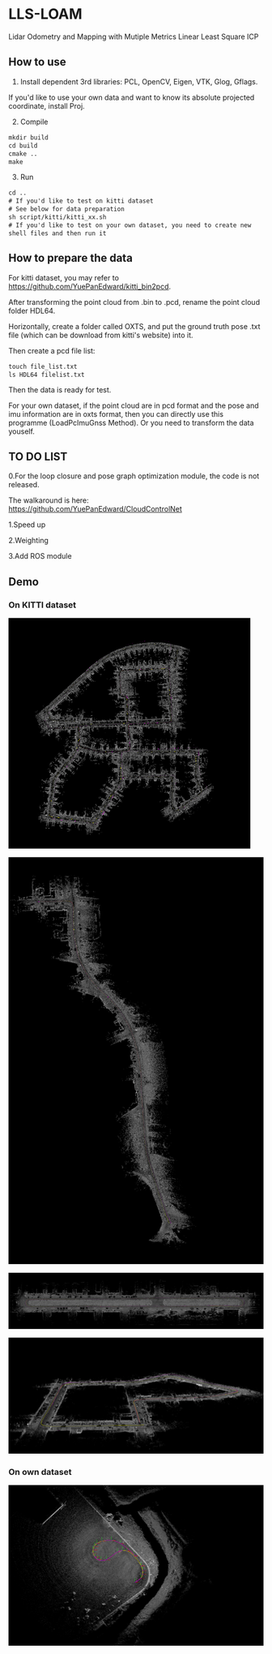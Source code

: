 # LLS-LOAM
Lidar Odometry and Mapping with Mutiple Metrics Linear Least Square ICP

## How to use

1. Install dependent 3rd libraries: 
PCL, OpenCV, Eigen, VTK, Glog, Gflags.

If you'd like to use your own data and want to know its absolute projected coordinate, install Proj.

2. Compile
```
mkdir build
cd build
cmake ..
make 
```

3. Run
```
cd ..
# If you'd like to test on kitti dataset
# See below for data preparation
sh script/kitti/kitti_xx.sh
# If you'd like to test on your own dataset, you need to create new shell files and then run it
```

## How to prepare the data
For kitti dataset, you may refer to https://github.com/YuePanEdward/kitti_bin2pcd.

After transforming the point cloud from .bin to .pcd, rename the point cloud folder HDL64.

Horizontally, create a folder called OXTS, and put the ground truth pose .txt file (which can be download from kitti's website) into it.

Then create a pcd file list:
```
touch file_list.txt
ls HDL64 filelist.txt
```

Then the data is ready for test.

For your own dataset, if the point cloud are in pcd format and the pose and imu information are in oxts format, then you can directly use this programme (LoadPcImuGnss Method). Or you need to transform the data youself.

## TO DO LIST

0.For the loop closure and pose graph optimization module, the code is not released.

The walkaround is here: https://github.com/YuePanEdward/CloudControlNet

1.Speed up

2.Weighting

3.Add ROS module

## Demo

### On KITTI dataset

![alt text](assets/kitti_00_demo.png)

![alt text](assets/kitti_02_demo.png)

![alt text](assets/kitti_05_demo.png)

![alt text](assets/kitti_07_demo.png)

### On own dataset

![alt text](assets/owndata_demo.png)